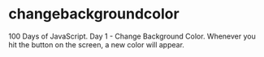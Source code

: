 # changebackgroundcolor
100 Days of JavaScript. Day 1 - Change Background Color. Whenever you hit the button on the screen, a new color will appear. 
